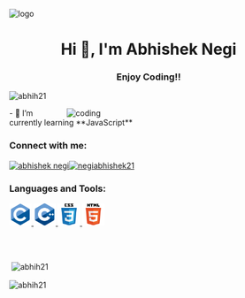 ![logo](https://user-images.githubusercontent.com/3369400/133268513-5bfe2f93-4402-42c9-a403-81c9e86934b6.jpeg)
<h1 align="center">Hi 👋, I'm Abhishek Negi</h1>
<h3 align="center">Enjoy Coding!!</h3>


<p align="left"> <img src="https://komarev.com/ghpvc/?username=abhih21&label=Profile%20views&color=0e75b6&style=flat" alt="abhih21" /> </p>
<img align="right" alt="coding" width="400" src="https://media.giphy.com/media/L8K62iTDkzGX6/giphy.gif">
- 🌱 I’m currently learning **JavaScript**


<h3 align="left">Connect with me:</h3>
<p align="left">
<a href="https://linkedin.com/in/abhishek negi" target="blank"><img align="center" src="https://raw.githubusercontent.com/rahuldkjain/github-profile-readme-generator/master/src/images/icons/Social/linked-in-alt.svg" alt="abhishek negi" height="30" width="40" /></a><a href="https://instagram.com/negiabhishek21" target="blank"><img align="center" src="https://raw.githubusercontent.com/rahuldkjain/github-profile-readme-generator/master/src/images/icons/Social/instagram.svg" alt="negiabhishek21" height="30" width="40" /></a>
</p>

<h3 align="left">Languages and Tools:</h3>
<p align="left"> <a href="https://www.cprogramming.com/" target="_blank" rel="noreferrer"> <img src="https://raw.githubusercontent.com/devicons/devicon/master/icons/c/c-original.svg" alt="c" width="40" height="40"/> </a> <a href="https://www.w3schools.com/cpp/" target="_blank" rel="noreferrer"> <img src="https://raw.githubusercontent.com/devicons/devicon/master/icons/cplusplus/cplusplus-original.svg" alt="cplusplus" width="40" height="40"/> </a> <a href="https://www.w3schools.com/css/" target="_blank" rel="noreferrer"> <img src="https://raw.githubusercontent.com/devicons/devicon/master/icons/css3/css3-original-wordmark.svg" alt="css3" width="40" height="40"/> </a> <a href="https://www.w3.org/html/" target="_blank" rel="noreferrer"> <img src="https://raw.githubusercontent.com/devicons/devicon/master/icons/html5/html5-original-wordmark.svg" alt="html5" width="40" height="40"/> </a> </p>

<br><br>
<p>&nbsp;<img align="center" src="https://github-readme-stats.vercel.app/api?username=abhih21&show_icons=true&locale=en" alt="abhih21" /></p>

<p><img align="center" src="https://github-readme-streak-stats.herokuapp.com/?user=abhih21&" alt="abhih21" /></p>
